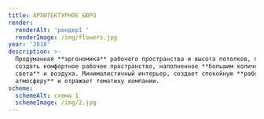 ```yaml
---
title: АРХИТЕКТУРНОЕ БЮРО
render:
  renderAlt: 'рендер1 '
  renderImage: /img/flowers.jpg
year: '2018'
description: >-
  Продуманная **эргономика** рабочего пространства и высота потолков, позволили
  создать комфортное рабочее пространство, наполненное **большим количеством
  света** и воздуха. Минималистичный интерьер, создает спокойную **рабочую
  атмосферу** и отражает тематику компании.
scheme:
  schemeAlt: схема 1
  schemeImage: /img/2.jpg
---
```


